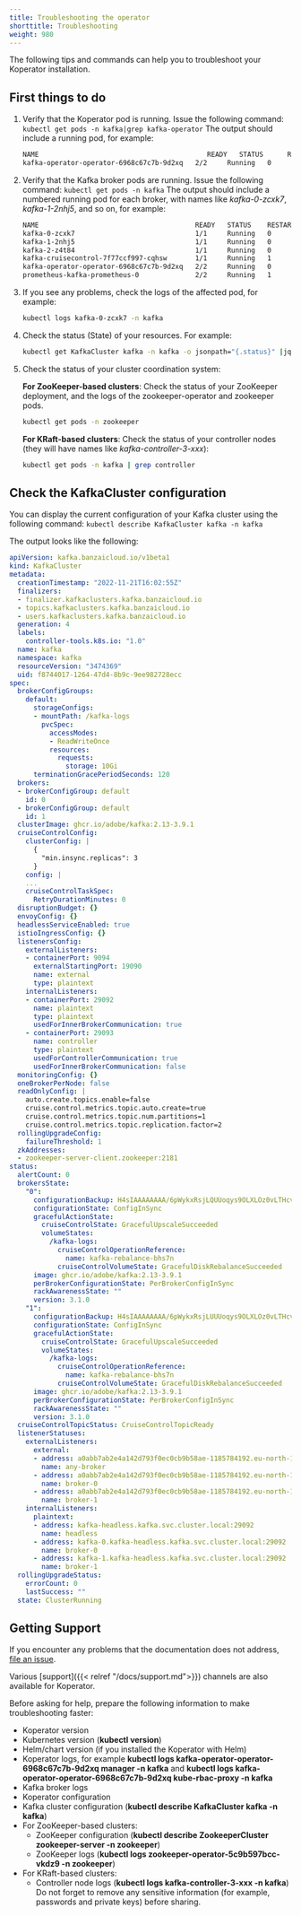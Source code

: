 ```yaml
---
title: Troubleshooting the operator
shorttitle: Troubleshooting
weight: 980
---
```


The following tips and commands can help you to troubleshoot your Koperator installation.

## First things to do

1. Verify that the Koperator pod is running. Issue the following command: `kubectl get pods -n kafka|grep kafka-operator`
    The output should include a running pod, for example:

    ```bash
    NAME                                          READY   STATUS      RESTARTS   AGE
    kafka-operator-operator-6968c67c7b-9d2xq   2/2     Running   0          10m
    ```

1. Verify that the Kafka broker pods are running. Issue the following command: `kubectl get pods -n kafka`
    The output should include a numbered running pod for each broker, with names like *kafka-0-zcxk7*, *kafka-1-2nhj5*, and so on, for example:

    ```bash
    NAME                                       READY   STATUS    RESTARTS   AGE
    kafka-0-zcxk7                              1/1     Running   0          3h16m
    kafka-1-2nhj5                              1/1     Running   0          3h15m
    kafka-2-z4t84                              1/1     Running   0          3h15m
    kafka-cruisecontrol-7f77ccf997-cqhsw       1/1     Running   1          3h15m
    kafka-operator-operator-6968c67c7b-9d2xq   2/2     Running   0          3h17m
    prometheus-kafka-prometheus-0              2/2     Running   1          3h16m
    ```

1. If you see any problems, check the logs of the affected pod, for example:

    ```bash
    kubectl logs kafka-0-zcxk7 -n kafka
    ```

1. Check the status (State) of your resources. For example:

    ```bash
    kubectl get KafkaCluster kafka -n kafka -o jsonpath="{.status}" |jq
    ```

1. Check the status of your cluster coordination system:

    **For ZooKeeper-based clusters**: Check the status of your ZooKeeper deployment, and the logs of the zookeeper-operator and zookeeper pods.

    ```bash
    kubectl get pods -n zookeeper
    ```

    **For KRaft-based clusters**: Check the status of your controller nodes (they will have names like *kafka-controller-3-xxx*):

    ```bash
    kubectl get pods -n kafka | grep controller
    ```

## Check the KafkaCluster configuration

You can display the current configuration of your Kafka cluster using the following command:
`kubectl describe KafkaCluster kafka -n kafka`

The output looks like the following:

```yaml
apiVersion: kafka.banzaicloud.io/v1beta1
kind: KafkaCluster
metadata:
  creationTimestamp: "2022-11-21T16:02:55Z"
  finalizers:
  - finalizer.kafkaclusters.kafka.banzaicloud.io
  - topics.kafkaclusters.kafka.banzaicloud.io
  - users.kafkaclusters.kafka.banzaicloud.io
  generation: 4
  labels:
    controller-tools.k8s.io: "1.0"
  name: kafka
  namespace: kafka
  resourceVersion: "3474369"
  uid: f8744017-1264-47d4-8b9c-9ee982728ecc
spec:
  brokerConfigGroups:
    default:
      storageConfigs:
      - mountPath: /kafka-logs
        pvcSpec:
          accessModes:
          - ReadWriteOnce
          resources:
            requests:
              storage: 10Gi
      terminationGracePeriodSeconds: 120
  brokers:
  - brokerConfigGroup: default
    id: 0
  - brokerConfigGroup: default
    id: 1
  clusterImage: ghcr.io/adobe/kafka:2.13-3.9.1
  cruiseControlConfig:
    clusterConfig: |
      {
        "min.insync.replicas": 3
      }
    config: |
    ...
    cruiseControlTaskSpec:
      RetryDurationMinutes: 0
  disruptionBudget: {}
  envoyConfig: {}
  headlessServiceEnabled: true
  istioIngressConfig: {}
  listenersConfig:
    externalListeners:
    - containerPort: 9094
      externalStartingPort: 19090
      name: external
      type: plaintext
    internalListeners:
    - containerPort: 29092
      name: plaintext
      type: plaintext
      usedForInnerBrokerCommunication: true
    - containerPort: 29093
      name: controller
      type: plaintext
      usedForControllerCommunication: true
      usedForInnerBrokerCommunication: false
  monitoringConfig: {}
  oneBrokerPerNode: false
  readOnlyConfig: |
    auto.create.topics.enable=false
    cruise.control.metrics.topic.auto.create=true
    cruise.control.metrics.topic.num.partitions=1
    cruise.control.metrics.topic.replication.factor=2
  rollingUpgradeConfig:
    failureThreshold: 1
  zkAddresses:
  - zookeeper-server-client.zookeeper:2181
status:
  alertCount: 0
  brokersState:
    "0":
      configurationBackup: H4sIAAAAAAAA/6pWykxRsjLQUUoqys9OLXLOz0vLTHcvyi8tULJSSklNSyzNKVGqBQQAAP//D49kqiYAAAA=
      configurationState: ConfigInSync
      gracefulActionState:
        cruiseControlState: GracefulUpscaleSucceeded
        volumeStates:
          /kafka-logs:
            cruiseControlOperationReference:
              name: kafka-rebalance-bhs7n
            cruiseControlVolumeState: GracefulDiskRebalanceSucceeded
      image: ghcr.io/adobe/kafka:2.13-3.9.1
      perBrokerConfigurationState: PerBrokerConfigInSync
      rackAwarenessState: ""
      version: 3.1.0
    "1":
      configurationBackup: H4sIAAAAAAAA/6pWykxRsjLUUUoqys9OLXLOz0vLTHcvyi8tULJSSklNSyzNKVGqBQQAAP//pYq+WyYAAAA=
      configurationState: ConfigInSync
      gracefulActionState:
        cruiseControlState: GracefulUpscaleSucceeded
        volumeStates:
          /kafka-logs:
            cruiseControlOperationReference:
              name: kafka-rebalance-bhs7n
            cruiseControlVolumeState: GracefulDiskRebalanceSucceeded
      image: ghcr.io/adobe/kafka:2.13-3.9.1
      perBrokerConfigurationState: PerBrokerConfigInSync
      rackAwarenessState: ""
      version: 3.1.0
  cruiseControlTopicStatus: CruiseControlTopicReady
  listenerStatuses:
    externalListeners:
      external:
      - address: a0abb7ab2e4a142d793f0ec0cb9b58ae-1185784192.eu-north-1.elb.amazonaws.com:29092
        name: any-broker
      - address: a0abb7ab2e4a142d793f0ec0cb9b58ae-1185784192.eu-north-1.elb.amazonaws.com:19090
        name: broker-0
      - address: a0abb7ab2e4a142d793f0ec0cb9b58ae-1185784192.eu-north-1.elb.amazonaws.com:19091
        name: broker-1
    internalListeners:
      plaintext:
      - address: kafka-headless.kafka.svc.cluster.local:29092
        name: headless
      - address: kafka-0.kafka-headless.kafka.svc.cluster.local:29092
        name: broker-0
      - address: kafka-1.kafka-headless.kafka.svc.cluster.local:29092
        name: broker-1
  rollingUpgradeStatus:
    errorCount: 0
    lastSuccess: ""
  state: ClusterRunning
```

## Getting Support

If you encounter any problems that the documentation does not address, [file an issue](https://github.com/adobe/koperator/issues).

Various [support]({{< relref "/docs/support.md">}}) channels are also available for Koperator.

Before asking for help, prepare the following information to make troubleshooting faster:

- Koperator version
- Kubernetes version (**kubectl version**)
- Helm/chart version (if you installed the Koperator with Helm)
- Koperator logs, for example **kubectl logs kafka-operator-operator-6968c67c7b-9d2xq manager -n kafka** and **kubectl logs kafka-operator-operator-6968c67c7b-9d2xq kube-rbac-proxy -n kafka**
- Kafka broker logs
- Koperator configuration
- Kafka cluster configuration (**kubectl describe KafkaCluster kafka -n kafka**)
- For ZooKeeper-based clusters:
  - ZooKeeper configuration (**kubectl describe ZookeeperCluster zookeeper-server -n zookeeper**)
  - ZooKeeper logs (**kubectl logs zookeeper-operator-5c9b597bcc-vkdz9 -n zookeeper**)
- For KRaft-based clusters:
  - Controller node logs (**kubectl logs kafka-controller-3-xxx -n kafka**)
Do not forget to remove any sensitive information (for example, passwords and private keys) before sharing.
